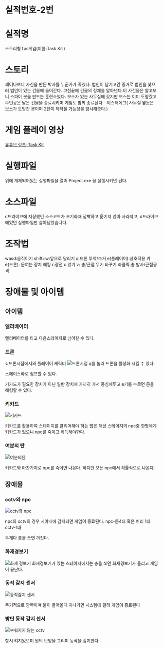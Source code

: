 
# 실적번호-2번

# 실적명

스토리형 fps게임(이름:Task Kill)

# 스토리

깨어나보니 자신을 만든 박사를 누군가가 죽였다. 범인이 남기고간 증거로 범인을 찾으러 범인이 있는 건물에 들어간다.  고전끝에 건물의 정체를 알아낸다.이 사건물은 알고보니 스파이 봇을 만드는 훈련소였다. 보스가 있는 사무실에 갔지만 보스는 이미 도망갔고 주인공은 남은 건물을 종료시키며 게임도 함께 종료된다. -이스터에그( 사무실 옆문은 보스가 도망간 문이며 2탄이 제작될 가능성을 암시해준다.)

# 게임 플레이 영상

[유튜브 링크-Task Kill](https://youtu.be/qKm6IbQLhNk)

# 실행파일

위에 개제되어있는 실행파일을 열어 Project.exe 을 실행시키면 된다.

# 소스파일

c드라이브에 저장했던 소스코드가 초기화때 깜빡하고 옮기지 않아 사라지고, d드라이브에있던 실행파일만 살아남았습니다.

# 조작법
wasd:움직이기
shift+w:앞으로 달리기
q:드론 투척/수거
e(플레이어):상호작용 키
e(드론): 문여는 장치 해킹
r:장전
c:앉기
v: 총/근접 무기 바꾸기
좌클릭:총 발사/근접공격


# 장애물 및 아이템

## 아이템

### 엘리베이터
엘리베이터를 타고 다음스테이지로 넘어갈 수 있다.

### 드론
↓드론시점에서의 플레이어 케릭터
![드론시점](https://user-images.githubusercontent.com/60810332/132773006-a5d7b59a-f662-4657-b510-e93b8ec4006e.png)
q를 눌러 드론을 활성화 시킬 수 있다.

스페이스바로 점프할 수 있다.

키카드가 필요한 장치가 아닌 일반 장치에 가까히 가서 중심에두고 e키를 누르면 문을 해킹할 수 있다.



### 키카드

![키카드](https://user-images.githubusercontent.com/60810332/132772917-23d663c4-3697-4805-a0c0-1366dd285d23.png)

키카드를 활용하여 스테이지를 클리어해야 하는 맵은 해당 스테이지의 npc중 한명에게 키카드가 있으니 npc를 죽이고 획득해야한다.

### 여분의 탄
![여분의탄](https://user-images.githubusercontent.com/60810332/132772942-922d6596-ae03-402f-9cf8-7fc3a1a17345.png)

키카드와 마찬가지로 npc를 죽이면 나온다. 하지만 모든 npc에서 확률적으로 나온다.

## 장애물

### cctv와 npc 


![cctv와 npc](https://user-images.githubusercontent.com/60810332/132772892-77b09d3c-96c6-473f-ae6e-b59299c34bf8.png)

npc와 cctv의 경우 시야내에 감지되면 게임이 종료된다.
npc-몸4대 혹은 머리 1대
cctv-1대

두개다 총을 쏘면 꺼진다.

### 화재경보기

![화제 경보기](https://user-images.githubusercontent.com/60810332/132772913-1eeb058e-19ce-42d4-b4f5-3cd7923c6f2b.png)
화재경보기가 있는 스테이지에서는 총을 쏘면 화재경보기가 울리고 게임이 끝난다.

### 동작 감지 센서
![동작감지 센서](https://user-images.githubusercontent.com/60810332/132772972-7a400a43-3bdb-4952-baec-23ffc6853549.png)

주기적으로 깜빡이며 불이 들어올때 지나가면 시스템에 걸려 게임이 종료된다

### 방탄 동작 감지 센서
![부숴지지 않는 cctv](https://user-images.githubusercontent.com/60810332/132772975-70114473-40fa-4c7b-bb38-5cef294e8343.png)

항시 켜져있으며 원의 모양을 그리며 동작을 감지한다.

### 

